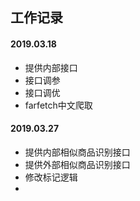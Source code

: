 ## 工作记录

#### 2019.03.18

- 提供内部接口
- 接口调参
- 接口调优
- farfetch中文爬取

#### 2019.03.27

- 提供内部相似商品识别接口
- 提供外部相似商品识别接口
- 修改标记逻辑
- 

